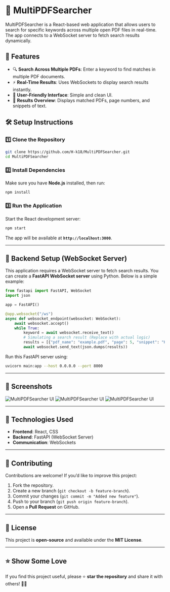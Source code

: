 # 📄 MultiPDFSearcher

MultiPDFSearcher is a React-based web application that allows users to search for specific keywords across multiple open PDF files in real-time. The app connects to a WebSocket server to fetch search results dynamically.

## 🚀 Features
- 🔍 **Search Across Multiple PDFs**: Enter a keyword to find matches in multiple PDF documents.
- ⚡ **Real-Time Results**: Uses WebSockets to display search results instantly.
- 🎨 **User-Friendly Interface**: Simple and clean UI.
- 📄 **Results Overview**: Displays matched PDFs, page numbers, and snippets of text.

## 🛠️ Setup Instructions

### 1️⃣ Clone the Repository
```sh
git clone https://github.com/H-k18/MultiPDFSearcher.git
cd MultiPDFSearcher
```

### 2️⃣ Install Dependencies
Make sure you have **Node.js** installed, then run:
```sh
npm install
```

### 3️⃣ Run the Application
Start the React development server:
```sh
npm start
```
The app will be available at **`http://localhost:3000`**.

---

## 🔧 Backend Setup (WebSocket Server)
This application requires a WebSocket server to fetch search results. You can create a **FastAPI WebSocket server** using Python. Below is a simple example:

```python
from fastapi import FastAPI, WebSocket
import json

app = FastAPI()

@app.websocket("/ws")
async def websocket_endpoint(websocket: WebSocket):
    await websocket.accept()
    while True:
        keyword = await websocket.receive_text()
        # Simulating a search result (Replace with actual logic)
        results = [{"pdf_name": "example.pdf", "page": 5, "snippet": "Keyword found in context..."}]
        await websocket.send_text(json.dumps(results))
```

Run this FastAPI server using:
```sh
uvicorn main:app --host 0.0.0.0 --port 8000
```

---

## 📸 Screenshots
![MultiPDFSearcher UI](assets/Homepage.png)
![MultiPDFSearcher UI](assets/Output1.png)
![MultiPDFSearcher UI](assets/Output2.png)

---

## 🎨 Technologies Used
- **Frontend**: React, CSS
- **Backend**: FastAPI (WebSocket Server)
- **Communication**: WebSockets

---

## 🤝 Contributing
Contributions are welcome! If you’d like to improve this project:
1. Fork the repository.
2. Create a new branch (`git checkout -b feature-branch`).
3. Commit your changes (`git commit -m "Added new feature"`).
4. Push to your branch (`git push origin feature-branch`).
5. Open a **Pull Request** on GitHub.

---

## 📜 License
This project is **open-source** and available under the **MIT License**.

---

## ⭐ Show Some Love
If you find this project useful, please ⭐ **star the repository** and share it with others! 🚀🔥
